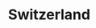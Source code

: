 ---
title: "Switzerland"
hashtag: switzerland
cities:
  - Switzerland
tags:
  - Country
  - Europe
---